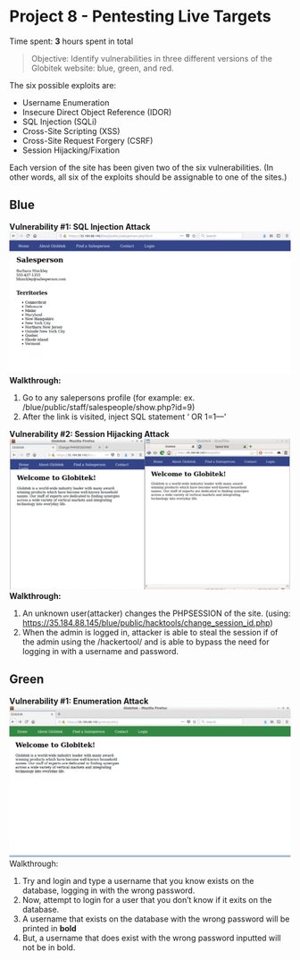 # Project 8 - Pentesting Live Targets

Time spent: **3** hours spent in total

> Objective: Identify vulnerabilities in three different versions of the Globitek website: blue, green, and red.

The six possible exploits are:
* Username Enumeration
* Insecure Direct Object Reference (IDOR)
* SQL Injection (SQLi)
* Cross-Site Scripting (XSS)
* Cross-Site Request Forgery (CSRF)
* Session Hijacking/Fixation

Each version of the site has been given two of the six vulnerabilities. (In other words, all six of the exploits should be assignable to one of the sites.)

## Blue
**Vulnerability #1: SQL Injection Attack**
 <img src="https://github.com/eddenk/Codepathweek8/blob/master/SQL_Injection.gif" alt="SQL_Injection" title="SQL_Injection" />
**Walkthrough:**
1.	Go to any salepersons profile (for example: ex. /blue/public/staff/salespeople/show.php?id=9)
2.	After the link is visited, inject SQL statement ‘ OR 1=1—'



**Vulnerability #2: Session Hijacking Attack**
<img src="https://github.com/eddenk/Codepathweek8/blob/master/Session_Hijacking.gif" alt="Session_Hijacking" title="Session_Hijacking" />
**Walkthrough:**
1.	An unknown user(attacker) changes the PHPSESSION of the site. (using: https://35.184.88.145/blue/public/hacktools/change_session_id.php)
2.	When the admin is logged in, attacker is able to steal the session if of the admin using the /hackertool/ and is able to bypass the need for logging in with a username and password.



## Green

**Vulnerability #1: Enumeration Attack**
<img src="https://github.com/eddenk/Codepathweek8/blob/master/Enumeration_Attack.gif" alt="Enumeration_Attack" title="Enumeration_Attack" />
Walkthrough:
1.	Try and login and type a username that you know exists on the database, logging in with the wrong password.
2.	Now, attempt to login for a user that you don’t know if it exits on the database.
3.	A username that exists on the database with the wrong password will be printed in **bold**
4.	But, a username that does exist with the wrong password inputted will not be in bold.

